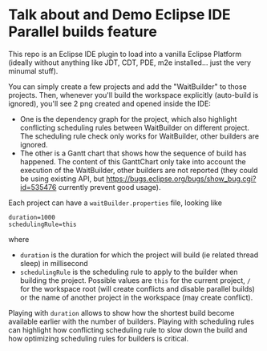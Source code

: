 # Talk about and Demo Eclipse IDE Parallel builds feature

This repo is an Eclipse IDE plugin to load into a vanilla Eclipse Platform (ideally without anything like JDT, CDT, PDE, m2e installed... just the very minumal stuff).

You can simply create a few projects and add the "WaitBuilder" to those projects. Then, whenever you'll build the workspace explicitly (auto-build is ignored), you'll see 2 png created and opened inside the IDE:
* One is the dependency graph for the project, which also highlight conflicting scheduling rules between WaitBuilder on different project. The scheduling rule check only works for WaitBuilder, other builders are ignored.
* The other is a Gantt chart that shows how the sequence of build has happened. The content of this GanttChart only take into account the execution of the WaitBuilder, other builders are not reported (they could be using existing API, but https://bugs.eclipse.org/bugs/show_bug.cgi?id=535476 currently prevent good usage).

Each project can have a `waitBuilder.properties` file, looking like
```
duration=1000
schedulingRule=this
```
where
* `duration` is the duration for which the project will build (ie related thread sleep) in millisecond
* `schedulingRule` is the scheduling rule to apply to the builder when building the project. Possible values are `this` for the current project, `/` for the workspace root (will create conflicts and disable parallel builds) or the name of another project in the workspace (may create conflict).

Playing with `duration` allows to show how the shortest build become available earlier with the number of builders. Playing with scheduling rules can highlight how conflicting scheduling rule to slow down the build and how optimizing scheduling rules for builders is critical.